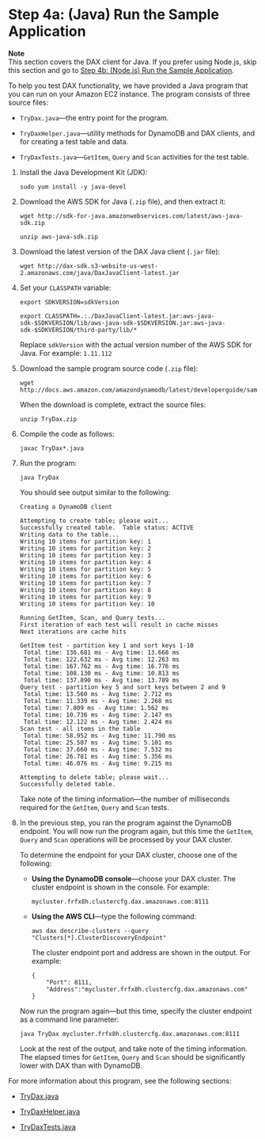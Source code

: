 # Step 4a: \(Java\) Run the Sample Application<a name="DAX.client.run-application-java"></a>

**Note**  
This section covers the DAX client for Java\. If you prefer using Node\.js, skip this section and go to [Step 4b: \(Node\.js\) Run the Sample Application](DAX.client.run-application-nodejs.md)\.

To help you test DAX functionality, we have provided a Java program that you can run on your Amazon EC2 instance\. The program consists of three source files:

+ `TryDax.java`—the entry point for the program\.

+ `TryDaxHelper.java`—utility methods for DynamoDB and DAX clients, and for creating a test table and data\.

+ `TryDaxTests.java`—`GetItem`, `Query` and `Scan` activities for the test table\.

1. Install the Java Development Kit \(JDK\):

   ```
   sudo yum install -y java-devel
   ```

1. Download the AWS SDK for Java \(`.zip` file\), and then extract it:

   ```
   wget http://sdk-for-java.amazonwebservices.com/latest/aws-java-sdk.zip
   
   unzip aws-java-sdk.zip
   ```

1. Download the latest version of the DAX Java client \(`.jar` file\):

   ```
   wget http://dax-sdk.s3-website-us-west-2.amazonaws.com/java/DaxJavaClient-latest.jar
   ```

1. Set your `CLASSPATH` variable:

   ```
   export SDKVERSION=sdkVersion
   
   export CLASSPATH=.:./DaxJavaClient-latest.jar:aws-java-sdk-$SDKVERSION/lib/aws-java-sdk-$SDKVERSION.jar:aws-java-sdk-$SDKVERSION/third-party/lib/*
   ```

   Replace `sdkVersion` with the actual version number of the AWS SDK for Java\. For example: `1.11.112`

1. Download the sample program source code \(`.zip` file\):

   ```
   wget http://docs.aws.amazon.com/amazondynamodb/latest/developerguide/samples/TryDax.zip
   ```

   When the download is complete, extract the source files:

   ```
   unzip TryDax.zip
   ```

1. Compile the code as follows:

   ```
   javac TryDax*.java
   ```

1. Run the program:

   ```
   java TryDax
   ```

   You should see output similar to the following:

   ```
   Creating a DynamoDB client
   
   Attempting to create table; please wait...
   Successfully created table.  Table status: ACTIVE
   Writing data to the table...
   Writing 10 items for partition key: 1
   Writing 10 items for partition key: 2
   Writing 10 items for partition key: 3
   Writing 10 items for partition key: 4
   Writing 10 items for partition key: 5
   Writing 10 items for partition key: 6
   Writing 10 items for partition key: 7
   Writing 10 items for partition key: 8
   Writing 10 items for partition key: 9
   Writing 10 items for partition key: 10
   
   Running GetItem, Scan, and Query tests...
   First iteration of each test will result in cache misses
   Next iterations are cache hits
   
   GetItem test - partition key 1 and sort keys 1-10
   	Total time: 136.681 ms - Avg time: 13.668 ms
   	Total time: 122.632 ms - Avg time: 12.263 ms
   	Total time: 167.762 ms - Avg time: 16.776 ms
   	Total time: 108.130 ms - Avg time: 10.813 ms
   	Total time: 137.890 ms - Avg time: 13.789 ms
   Query test - partition key 5 and sort keys between 2 and 9
   	Total time: 13.560 ms - Avg time: 2.712 ms
   	Total time: 11.339 ms - Avg time: 2.268 ms
   	Total time: 7.809 ms - Avg time: 1.562 ms
   	Total time: 10.736 ms - Avg time: 2.147 ms
   	Total time: 12.122 ms - Avg time: 2.424 ms
   Scan test - all items in the table
   	Total time: 58.952 ms - Avg time: 11.790 ms
   	Total time: 25.507 ms - Avg time: 5.101 ms
   	Total time: 37.660 ms - Avg time: 7.532 ms
   	Total time: 26.781 ms - Avg time: 5.356 ms
   	Total time: 46.076 ms - Avg time: 9.215 ms
   
   Attempting to delete table; please wait...
   Successfully deleted table.
   ```

   Take note of the timing information—the number of milliseconds required for the `GetItem`, `Query` and `Scan` tests\.

1. In the previous step, you ran the program against the DynamoDB endpoint\. You will now run the program again, but this time the `GetItem`, `Query` and `Scan` operations will be processed by your DAX cluster\.

   To determine the endpoint for your DAX cluster, choose one of the following:

   + **Using the DynamoDB console**—choose your DAX cluster\. The cluster endpoint is shown in the console\. For example: 

     ```
     mycluster.frfx8h.clustercfg.dax.amazonaws.com:8111
     ```

   + **Using the AWS CLI**—type the following command:

     ```
     aws dax describe-clusters --query "Clusters[*].ClusterDiscoveryEndpoint"
     ```

     The cluster endpoint port and address are shown in the output\. For example: 

     ```
     {
         "Port": 8111, 
         "Address":"mycluster.frfx8h.clustercfg.dax.amazonaws.com"
     }
     ```

   Now run the program again—but this time, specify the cluster endpoint as a command line parameter:

   ```
   java TryDax mycluster.frfx8h.clustercfg.dax.amazonaws.com:8111
   ```

   Look at the rest of the output, and take note of the timing information\. The elapsed times for `GetItem`, `Query` and `Scan` should be significantly lower with DAX than with DynamoDB\.

For more information about this program, see the following sections:

+ [TryDax\.java](DAX.client.run-application-java.TryDax.md)

+ [TryDaxHelper\.java](DAX.client.run-application-java.TryDaxHelper.md)

+ [TryDaxTests\.java](DAX.client.run-application-java.TryDaxTests.md)